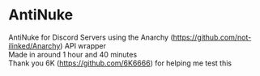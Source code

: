 # AntiNuke
AntiNuke for Discord Servers using the Anarchy (https://github.com/not-ilinked/Anarchy) API wrapper<br>
Made in around 1 hour and 40 minutes<br>
Thank you 6K (https://github.com/6K6666) for helping me test this
